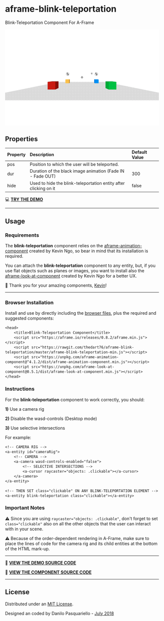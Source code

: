 # aframe-blink-teleportation

Blink-Teleportation Component For A-Frame

![](https://github.com/thedart76/aframe-blink-teleportation/blob/master/aframe-blink-teleportation.gif)

## Properties

| Property     | Description                                                      | Default Value |
| :----------- | :--------------------------------------------------------------- | :------------ |
| pos          | Position to which the user will be teleported.                   |               |
| dur          | Duration of the black image animation (Fade IN - Fade OUT)       | 300           |
| hide         | Used to hide the blink-teleportation entity after clicking on it | false         |

💻 [**TRY THE DEMO**](https://thedart76.github.io/aframe-blink-teleportation/ "**TRY THE DEMO**")

------------

## Usage

### Requirements

The **blink-teleportation** component relies on the [aframe-animation-component](https://github.com/ngokevin/kframe/tree/master/components/animation/ "aframe-animation-component") created by Kevin Ngo, so bear in mind that its installation is required.

You can attach the **blink-teleportation** component to any entity, but, if you use flat objects such as planes or images, you want to install also the [aframe-look-at-component](https://github.com/ngokevin/kframe/tree/master/components/look-at/ "aframe-look-at-component") created by Kevin Ngo for a better UX.

🙏 Thank you for your amazing components, [Kevin](https://github.com/ngokevin "Kevin")!

------------

### Browser Installation

Install and use by directly including the [browser files](https://github.com/thedart76/aframe-blink-teleportation/tree/master/js "browser files"), plus the required and suggested components:

	<head>
		<title>Blink-Teleportation Component</title>
		<script src="https://aframe.io/releases/0.8.2/aframe.min.js"></script>
		<script src="https://rawgit.com/thedart76/aframe-blink-teleportation/master/aframe-blink-teleportation-min.js"></script>
		<script src="https://unpkg.com/aframe-animation-component@^4.1.2/dist/aframe-animation-component.min.js"></script>
		<script src="https://unpkg.com/aframe-look-at-component@0.5.1/dist/aframe-look-at-component.min.js"></script>
	</head>

### Instructions

For the **blink-teleportation** component to work correctly, you should:

**1)** Use a camera rig

**2)** Disable the wasd-controls (Desktop mode)

**3)** Use selective intersections

For example:

	<!-- CAMERA RIG -->
	<a-entity id="cameraRig">
		<!-- CAMERA -->
		<a-camera wasd-controls-enabled="false">
			<!-- SELECTIVE INTERSECTIONS -->
			<a-cursor raycaster="objects: .clickable"></a-cursor>
		</a-camera>
	</a-entity>

	<!-- THEN SET class="clickable" ON ANY BLINK-TELEPORTATION ELEMENT -->
	<a-entity blink-teleportation class="clickable"></a-entity>

### Important Notes

⚠️ Since you are using `raycaster="objects: .clickable"`, don't forget to set `class="clickable"` also on all the other objects that the user can interact with in your scene.

⚠️ Because of the order-dependent rendering in A-Frame, make sure to place the lines of code for the camera rig and its child entities at the bottom of the HTML mark-up.

------------

👀 [**VIEW THE DEMO SOURCE CODE**](https://github.com/thedart76/aframe-blink-teleportation/blob/master/index.html "**VIEW THE DEMO SOURCE CODE**")


👀 [**VIEW THE COMPONENT SOURCE CODE**](https://github.com/thedart76/aframe-blink-teleportation/blob/master/js/aframe-blink-teleportation.js "**VIEW THE COMPONENT SOURCE CODE**")

------------

## License

Distributed under an [MIT License](https://github.com/thedart76/aframe-blink-teleportation/blob/master/LICENSE "MIT License").

Designed an coded by Danilo Pasquariello - [July 2018](https://twitter.com/theDart76/status/1019581230013206529 "July 2018")
